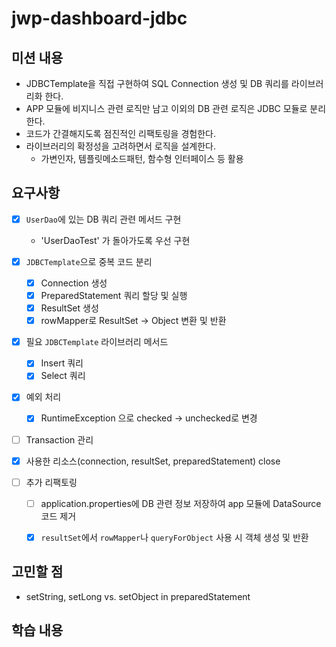 # jwp-dashboard-jdbc

## 미션 내용 
- JDBCTemplate을 직접 구현하여 SQL Connection 생성 및 DB 쿼리를 라이브러리화 한다. 
- APP 모듈에 비지니스 관련 로직만 남고 이외의 DB 관련 로직은 JDBC 모듈로 분리한다. 
- 코드가 간결해지도록 점진적인 리팩토링을 경험한다. 
- 라이브러리의 확정성을 고려하면서 로직을 설계한다. 
    - 가변인자, 템플릿메소드패턴, 함수형 인터페이스 등 활용

## 요구사항 
-[x] `UserDao`에 있는 DB 쿼리 관련 메서드 구현 
    - 'UserDaoTest' 가 돌아가도록 우선 구현
    
- [x] `JDBCTemplate`으로 중복 코드 분리
    - [x] Connection 생성 
    - [x] PreparedStatement 쿼리 할당 및 실행 
    - [x] ResultSet 생성
    - [x] rowMapper로 ResultSet -> Object 변환 및 반환
  
- [x] 필요 `JDBCTemplate` 라이브러리 메서드 
  - [x] Insert 쿼리 
  - [x] Select 쿼리 
    
- [x] 예외 처리 
    - [x] RuntimeException 으로 checked -> unchecked로 변경
    
- [ ] Transaction 관리
- [x] 사용한 리소스(connection, resultSet, preparedStatement) close


- [ ] 추가 리팩토링
    - [ ] application.properties에 DB 관련 정보 저장하여 app 모듈에 DataSource 코드 제거
    - [x] `resultSet`에서 `rowMapper`나 `queryForObject` 사용 시 객체 생성 및 반환
    

## 고민할 점 
- setString, setLong vs. setObject in preparedStatement

## 학습 내용
